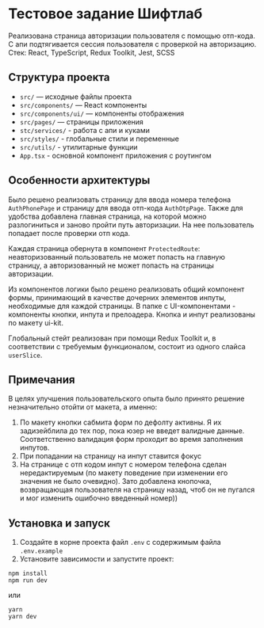 # Тестовое задание Шифтлаб

Реализована страница авторизации пользователя с помощью отп-кода. С апи подтягивается сессия пользователя с проверкой на авторизацию.
Стек: React, TypeScript, Redux Toolkit, Jest, SCSS

## Структура проекта

- `src/` — исходные файлы проекта
- `src/components/` — React компоненты
- `src/components/ui/` — компоненты отображения
- `src/pages/` — страницы приложения
- `stc/services/` - работа с апи и куками
- `src/styles/` - глобальные стили и переменные
- `src/utils/` - утилитарные функции
- `App.tsx` - основной компонент приложения с роутингом

## Особенности архитектуры

Было решено реализовать страницу для ввода номера телефона `AuthPhonePage` и страницу для ввода отп-кода `AuthOtpPage`. Также для удобства добавлена главная страница, на которой можно разлогиниться и заново пройти путь авторизации. На нее пользователь попадает после проверки отп кода.

Каждая страница обернута в компонент `ProtectedRoute`: неавторизованный пользователь не может попасть на главную страницу, а авторизованный не может попасть на страницы авторизации.

Из компонентов логики было решено реализовать общий компонент формы, принимающий в качестве дочерних элементов инпуты, необходимые для каждой страницы. В папке с UI-компонентами - компоненты кнопки, инпута и прелоадера. Кнопка и инпут реализованы по макету ui-kit.

Глобальный стейт реализован при помощи Redux Toolkit и, в соответствии с требуемым функционалом, состоит из одного слайса `userSlice`.

## Примечания

В целях улучшения пользовательского опыта было принято решение незначительно отойти от макета, а именно:

1. По макету кнопки сабмита форм по дефолту активны. Я их задизейблила до тех пор, пока юзер не введет валидные данные. Соответственно валидация форм проходит во время заполнения инпутов.
2. При попадании на страницу на инпут ставится фокус
3. На странице с отп кодом инпут с номером телефона сделан нередактируемым (по макету поведение при изменении его значения не было очевидно). Зато добавлена кнопочка, возвращающая пользователя на страницу назад, чтоб он не пугался и мог изменить ошибочно введенный номер))

## Установка и запуск

1. Создайте в корне проекта файл `.env` с содержимым файла `.env.example`
2. Установите зависимости и запустите проект:

```
npm install
npm run dev
```

или

```
yarn
yarn dev
```
